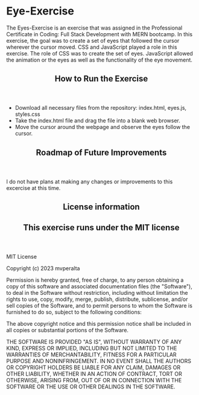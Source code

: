 # Eye-Exercise
<p> The Eyes-Exercise is an exercise that was assigned in the Professional Certificate in Coding: Full Stack Development with MERN bootcamp. In this exercise, the goal was to create a set of eyes that followed the cursor wherever the cursor moved. CSS and JavaScript played a role in this exercise. The role of CSS was to create the set of eyes. JavaScript allowed the animation or the eyes as well as the functionality of the eye movement.  </p>
<article>
  <header>
    <h1>How to Run the Exercise</h1>
  </header>
</article>
<p> 
  <ul>
    <li>Download all necessary files from the repository: index.html, eyes.js, styles.css </li>
    <li>Take the index.html file and drag the file into a blank web browser.</li>
    <li>Move the cursor around the webpage and observe the eyes follow the cursor.</li>
    </ul>
  <article>
  
  <header>
    <h1>Roadmap of Future Improvements</h1>
  </header>
</article>
<p> I do not have plans at making any changes or improvements to this excercise at this time. </p>
 <article>
  <header>
    <h1>License information</h1>
      <h2> This exercise runs under the MIT license</h2>
  </header>
</article>
<p>
MIT License

Copyright (c) 2023 mvperalta

Permission is hereby granted, free of charge, to any person obtaining a copy
of this software and associated documentation files (the "Software"), to deal
in the Software without restriction, including without limitation the rights
to use, copy, modify, merge, publish, distribute, sublicense, and/or sell
copies of the Software, and to permit persons to whom the Software is
furnished to do so, subject to the following conditions:

The above copyright notice and this permission notice shall be included in all
copies or substantial portions of the Software.

THE SOFTWARE IS PROVIDED "AS IS", WITHOUT WARRANTY OF ANY KIND, EXPRESS OR
IMPLIED, INCLUDING BUT NOT LIMITED TO THE WARRANTIES OF MERCHANTABILITY,
FITNESS FOR A PARTICULAR PURPOSE AND NONINFRINGEMENT. IN NO EVENT SHALL THE
AUTHORS OR COPYRIGHT HOLDERS BE LIABLE FOR ANY CLAIM, DAMAGES OR OTHER
LIABILITY, WHETHER IN AN ACTION OF CONTRACT, TORT OR OTHERWISE, ARISING FROM,
OUT OF OR IN CONNECTION WITH THE SOFTWARE OR THE USE OR OTHER DEALINGS IN THE
SOFTWARE.
